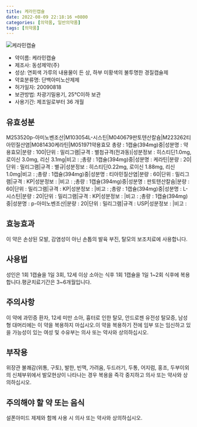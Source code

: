 ```yaml
---
title: 케라민캡슐
date: 2022-08-09 22:18:16 +0800
categories: [의약품, 일반의약품]
tags: [의약품]
---
```

![케라민캡슐](https://nedrug.mfds.go.kr/pbp/cmn/itemImageDownload/1NOwp2F68AP)

- 약이름: 케라민캡슐
- 제조사: 동성제약(주)
- 성상: 연회색 가루의 내용물이 든 상, 하부 미황색의 불투명한 경질캡슐제
- 약효분류명: 단백아미노산제제
- 허가일자: 20090818
- 보관방법: 차광기밀용기, 25℃이하 보관
- 사용기간: 제조일로부터 36 개월
## 유효성분
M253520p-아미노벤조산|M103054L-시스틴|M040679판토텐산칼슘|M223262티아민질산염|M081430케라틴|M051971약용효모
총량 : 1캡슐(394mg)중|성분명 : 약용효모|분량 : 100|단위 : 밀리그램|규격 : 별첨규격(전과동)|성분정보 : 히스티딘1.0mg,  로이신 3.0mg, 리신 3.1mg|비고 : ;총량 : 1캡슐(394mg)중|성분명 : 케라틴|분량 : 20|단위 : 밀리그램|규격 : 별규|성분정보 : 히스티딘0.22mg, 로이신 1.88mg, 리신 1.0mg|비고 : ;총량 : 1캡슐(394mg)중|성분명 : 티아민질산염|분량 : 60|단위 : 밀리그램|규격 : KP|성분정보 : |비고 : ;총량 : 1캡슐(394mg)중|성분명 : 판토텐산칼슘|분량 : 60|단위 : 밀리그램|규격 : KP|성분정보 : |비고 : ;총량 : 1캡슐(394mg)중|성분명 : L-시스틴|분량 : 20|단위 : 밀리그램|규격 : KP|성분정보 : |비고 : ;총량 : 1캡슐(394mg)중|성분명 : p-아미노벤조산|분량 : 20|단위 : 밀리그램|규격 : USP|성분정보 : |비고 :
## 효능효과
이 약은 손상된 모발, 감염성이 아닌 손톱의 발육 부진, 탈모의 보조치료에 사용합니다.
## 사용법
성인은 1회 1캡슐을 1일 3회, 12세 이상 소아는 식후 1회 1캡슐을 1일 1~2회 식후에 복용합니다.평균치료기간은 3~6개월입니다.
## 주의사항
이 약에 과민증 환자, 12세 미만 소아, 흉터로 인한 탈모, 안드로젠 유전성 탈모증, 남성형 대머리에는 이 약을 복용하지 마십시오.이 약을 복용하기 전에 임부 또는 임신하고 있을 가능성이 있는 여성 및 수유부는 의사 또는 약사와 상의하십시오.
## 부작용
위장관 불쾌감(위통, 구토), 발한, 빈맥, 가려움, 두드러기, 두통, 어지럼, 홍조, 두부이외의 신체부위에서 발모현상이 나타나는 경우 복용을 즉각 중지하고 의사 또는 약사와 상의하십시오.
## 주의해야 할 약 또는 음식
설폰아미드 제제와 함께 사용 시 의사 또는 약사와 상의하십시오.
